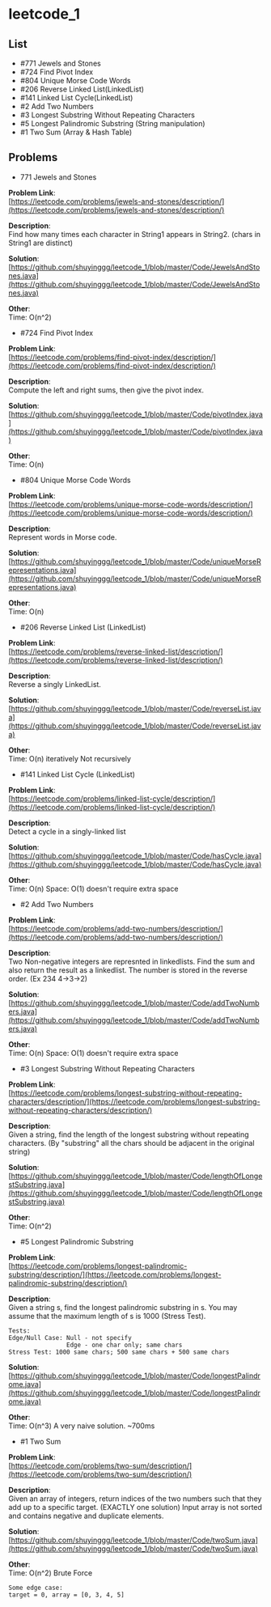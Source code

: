 # leetcode_1
## List

+ #771 Jewels and Stones
+ #724 Find Pivot Index
+ #804 Unique Morse Code Words
+ #206 Reverse Linked List(LinkedList)
+ #141 Linked List Cycle(LinkedList)
+ #2 Add Two Numbers
+ #3 Longest Substring Without Repeating Characters
+ #5 Longest Palindromic Substring (String manipulation)
+ #1 Two Sum (Array & Hash Table)


## Problems
+ 771 Jewels and Stones 

**Problem Link**:   
[https://leetcode.com/problems/jewels-and-stones/description/](https://leetcode.com/problems/jewels-and-stones/description/)

**Description**:    
Find how many times each character in String1 appears in String2. (chars in String1 are distinct) 

**Solution**:   
[https://github.com/shuyinggg/leetcode_1/blob/master/Code/JewelsAndStones.java](https://github.com/shuyinggg/leetcode_1/blob/master/Code/JewelsAndStones.java)

**Other**:  
Time: O(n^2)

+ #724 Find Pivot Index 

**Problem Link**:   
[https://leetcode.com/problems/find-pivot-index/description/](https://leetcode.com/problems/find-pivot-index/description/)

**Description**:    
Compute the left and right sums, then give the pivot index.

**Solution**:   
[https://github.com/shuyinggg/leetcode_1/blob/master/Code/pivotIndex.java](https://github.com/shuyinggg/leetcode_1/blob/master/Code/pivotIndex.java)

**Other**:  
Time: O(n)

+ #804 Unique Morse Code Words

**Problem Link**:   
[https://leetcode.com/problems/unique-morse-code-words/description/](https://leetcode.com/problems/unique-morse-code-words/description/)

**Description**:    
Represent words in Morse code.

**Solution**:   
[https://github.com/shuyinggg/leetcode_1/blob/master/Code/uniqueMorseRepresentations.java](https://github.com/shuyinggg/leetcode_1/blob/master/Code/uniqueMorseRepresentations.java)

**Other**:  
Time: O(n) 

+ #206 Reverse Linked List (LinkedList)

**Problem Link**:   
[https://leetcode.com/problems/reverse-linked-list/description/](https://leetcode.com/problems/reverse-linked-list/description/)

**Description**:           
Reverse a singly LinkedList.

**Solution**:   
[https://github.com/shuyinggg/leetcode_1/blob/master/Code/reverseList.java](https://github.com/shuyinggg/leetcode_1/blob/master/Code/reverseList.java)

**Other**:  
Time: O(n) iteratively 
Not recursively

+ #141 Linked List Cycle (LinkedList)

**Problem Link**:      
[https://leetcode.com/problems/linked-list-cycle/description/](https://leetcode.com/problems/linked-list-cycle/description/)

**Description**:       
Detect a cycle in a singly-linked list

**Solution**:        
[https://github.com/shuyinggg/leetcode_1/blob/master/Code/hasCycle.java](https://github.com/shuyinggg/leetcode_1/blob/master/Code/hasCycle.java)

**Other**:        
Time: O(n)
Space: O(1) doesn't require extra space

+ #2 Add Two Numbers 

**Problem Link**:       
[https://leetcode.com/problems/add-two-numbers/description/](https://leetcode.com/problems/add-two-numbers/description/)

**Description**:     
Two Non-negative integers are represnted in linkedlists. Find the sum and also return the result as a linkedlist. The number is stored in the reverse order. (Ex 234  4->3->2)

**Solution**:            
[https://github.com/shuyinggg/leetcode_1/blob/master/Code/addTwoNumbers.java](https://github.com/shuyinggg/leetcode_1/blob/master/Code/addTwoNumbers.java)

**Other**:      
Time: O(n)
Space: O(1) doesn't require extra space

+ #3 Longest Substring Without Repeating Characters 

**Problem Link**:       
[https://leetcode.com/problems/longest-substring-without-repeating-characters/description/](https://leetcode.com/problems/longest-substring-without-repeating-characters/description/)

**Description**:     
Given a string, find the length of the longest substring without repeating characters. (By "substring" all the chars should be adjacent in the original string)

**Solution**:            
[https://github.com/shuyinggg/leetcode_1/blob/master/Code/lengthOfLongestSubstring.java](https://github.com/shuyinggg/leetcode_1/blob/master/Code/lengthOfLongestSubstring.java)

**Other**:      
Time: O(n^2)   

+ #5 Longest Palindromic Substring

**Problem Link**:       
[https://leetcode.com/problems/longest-palindromic-substring/description/](https://leetcode.com/problems/longest-palindromic-substring/description/)  

**Description**:     
Given a string s, find the longest palindromic substring in s. You may assume that the maximum length of s is 1000 (Stress Test).
```
Tests:
Edge/Null Case: Null - not specify
                Edge - one char only; same chars
Stress Test: 1000 same chars; 500 same chars + 500 same chars
```
 

**Solution**:            
[https://github.com/shuyinggg/leetcode_1/blob/master/Code/longestPalindrome.java](https://github.com/shuyinggg/leetcode_1/blob/master/Code/longestPalindrome.java)

**Other**:      
Time: O(n^3) A very naive solution. ~700ms

+ #1 Two Sum 

**Problem Link**:       
[https://leetcode.com/problems/two-sum/description/](https://leetcode.com/problems/two-sum/description/)

**Description**:     
Given an array of integers, return indices of the two numbers such that they add up to a specific target. (EXACTLY one solution)
Input array is not sorted and contains negative and duplicate elements.

**Solution**:            
[https://github.com/shuyinggg/leetcode_1/blob/master/Code/twoSum.java](https://github.com/shuyinggg/leetcode_1/blob/master/Code/twoSum.java)

**Other**:      
Time: O(n^2)  Brute Force  
```
Some edge case:
target = 0, array = [0, 3, 4, 5]
```



